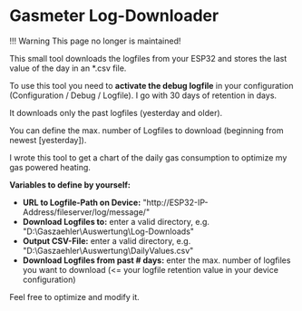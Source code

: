 # Gasmeter Log-Downloader

!!! Warning
    This page no longer is maintained!

This small tool downloads the logfiles from your ESP32 and stores the last value of the day in an *.csv file.

To use this tool you need to **activate the debug logfile** in your configuration (Configuration / Debug / Logfile). I go with 30 days of retention in days.

It downloads only the past logfiles (yesterday and older).

You can define the max. number of Logfiles to download (beginning from newest [yesterday]).

I wrote this tool to get a chart of the daily gas consumption to optimize my gas powered heating.

**Variables to define by yourself:**

- **URL to Logfile-Path on Device:** "http://ESP32-IP-Address/fileserver/log/message/"
- **Download Logfiles to:** enter a valid directory, e.g. "D:\Gaszaehler\Auswertung\Log-Downloads\"
- **Output CSV-File:** enter a valid directory, e.g. "D:\Gaszaehler\Auswertung\DailyValues.csv"
- **Download Logfiles from past # days:** enter the max. number of logfiles you want to download (<= your logfile retention value in your device configuration)

Feel free to optimize and modify it.